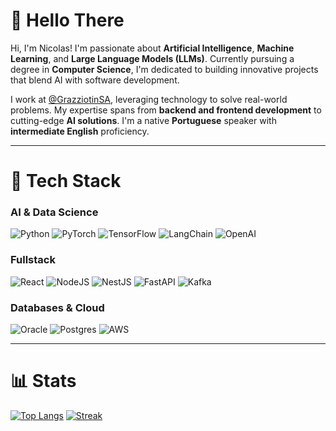 # 👋 Hello There
Hi, I'm Nicolas! I'm passionate about **Artificial Intelligence**, **Machine Learning**, and **Large Language Models (LLMs)**. Currently pursuing a degree in **Computer Science**, I'm dedicated to building innovative projects that blend AI with software development. 

I work at [@GrazziotinSA](https://github.com/GrazziotinSA), leveraging technology to solve real-world problems. My expertise spans from **backend and frontend development** to cutting-edge **AI solutions**. I'm a native **Portuguese** speaker with **intermediate English** proficiency.

---

# 🎯 Tech Stack
### **AI & Data Science**
![Python](https://img.shields.io/badge/python-3670A0?style=for-the-badge&logo=python&logoColor=ffdd54)
![PyTorch](https://img.shields.io/badge/pytorch-%23EE4C2C.svg?style=for-the-badge&logo=pytorch&logoColor=white)
![TensorFlow](https://img.shields.io/badge/tensorflow-%23FF6F00.svg?style=for-the-badge&logo=tensorflow&logoColor=white)
![LangChain](https://img.shields.io/badge/langchain-%23007ACC.svg?style=for-the-badge&logo=python&logoColor=white)
![OpenAI](https://img.shields.io/badge/openai-%2320232a.svg?style=for-the-badge&logo=openai&logoColor=white)

### **Fullstack**
![React](https://img.shields.io/badge/react-%2320232a.svg?style=for-the-badge&logo=react&logoColor=%2361DAFB)
![NodeJS](https://img.shields.io/badge/node.js-6DA55F?style=for-the-badge&logo=node.js&logoColor=white)
![NestJS](https://img.shields.io/badge/nestjs-%23E0234E.svg?style=for-the-badge&logo=nestjs&logoColor=white)
![FastAPI](https://img.shields.io/badge/fastapi-009688?style=for-the-badge&logo=fastapi&logoColor=white)
![Kafka](https://img.shields.io/badge/kafka-231F20?style=for-the-badge&logo=apache-kafka&logoColor=white)

### **Databases & Cloud**
![Oracle](https://img.shields.io/badge/Oracle-F80000?style=for-the-badge&logo=oracle&logoColor=white)
![Postgres](https://img.shields.io/badge/postgres-%23316192.svg?style=for-the-badge&logo=postgresql&logoColor=white)
![AWS](https://img.shields.io/badge/AWS-%23FF9900.svg?style=for-the-badge&logo=amazon-aws&logoColor=white)

---

# 📊 Stats
[![Top Langs](https://github-readme-stats-phi-five-55.vercel.app/api/top-langs/?username=Nicolasfmc&count_private=true&layout=compact&theme=radical&langs_count=8)](https://github.com/anuraghazra/github-readme-stats)
[![Streak](https://github-readme-streak-stats.herokuapp.com/?user=nicolasfmc&theme=radical&hide_border=false)](https://github.com/anuraghazra/github-readme-stats)

